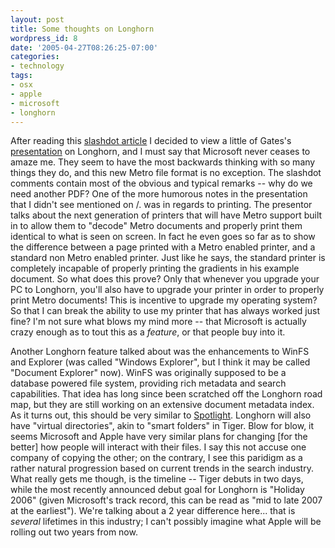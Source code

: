 ```yaml
---
layout: post
title: Some thoughts on Longhorn
wordpress_id: 8
date: '2005-04-27T08:26:25-07:00'
categories:
- technology
tags:
- osx
- apple
- microsoft
- longhorn
---
```

After reading this [slashdot article][] I decided to view a little of Gates's
[presentation][] on Longhorn, and I must say that Microsoft never ceases to
amaze me.  They seem to have the most backwards thinking with so many things
they do, and this new Metro file format is no exception.  The slashdot comments
contain most of the obvious and typical remarks -- why do we need another PDF?
One of the more humorous notes in the presentation that I didn't see mentioned
on /.  was in regards to printing.  The presentor talks about the next
generation of printers that will have Metro support built in to allow them to
"decode" Metro documents and properly print them identical to what is seen on
screen.  In fact he even goes so far as to show the difference between a page
printed with a Metro enabled printer, and a standard non Metro enabled printer.
Just like he says, the standard printer is completely incapable of properly
printing the gradients in his example document.  So what does this prove?  Only
that whenever you upgrade your PC to Longhorn, you'll also have to upgrade your
printer in order to properly print Metro documents!  This is incentive to
upgrade my operating system?  So that I can break the ability to use my printer
that has always worked just fine?  I'm not sure what blows my mind more -- that
Microsoft is actually crazy enough as to tout this as a _feature_, or that
people buy into it.

Another Longhorn feature talked about was the enhancements to WinFS and Explorer
(was called "Windows Explorer", but I think it may be called "Document Explorer"
now).  WinFS was originally supposed to be a database powered file system,
providing rich metadata and search capabilities.  That idea has long since been
scratched off the Longhorn road map, but they are still working on an extensive
document metadata index.  As it turns out, this should be very similar to
[Spotlight][].  Longhorn will also have "virtual directories", akin to "smart
folders" in Tiger.  Blow for blow, it seems Microsoft and Apple have very
similar plans for changing [for the better] how people will interact with their
files.  I say this not accuse one company of copying the other; on the contrary,
I see this paridigm as a rather natural progression based on current trends in
the search industry.  What really gets me though, is the timeline -- Tiger
debuts in two days, while the most recently announced debut goal for Longhorn is
"Holiday 2006" (given Microsoft's track record, this can be read as "mid to late
2007 at the earliest").  We're talking about a 2 year difference here...  that
is _several_ lifetimes in this industry; I can't possibly imagine what Apple
will be rolling out two years from now.

[slashdot article]: http://slashdot.org/article.pl?sid=05/04/27/0422250
[presentation]: http://www.microsoft.com/events/executives/billgates.mspx
[spotlight]: http://www.apple.com/macosx/features/spotlight/
